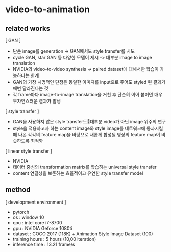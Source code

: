 # video-to-animation


## related works
[ GAN ]
-  단순 image를 generation -> GAN에서도 style transfer를 시도
- cycle GAN, star GAN 등 다양한 모델이 제시 -> 대부분 image to image translation
- NVIDIA의 video-to-video synthesis -> paired dataset에 대해서만 학습이 가능하다는 한계
- GAN의 가장 치명적인 단점은 동일한 이미지를 input으로 주어도 styled 된 결과가 매번 달라진다는 것
- 각 frame마다 image-to-image translation을 거친 후 단순히 이어 붙이면 매우 부자연스러운 결과가 발생

[ style transfer ]
- GAN을 사용하지 않은 style transfer도대부분 video가 아닌 image 위주의 연구
- style을 적용하고자 하는 content image와 style image를 네트워크에 통과시킬 때 나온 각각의 feature map을 바탕으로 새롭게 합성될 영상의 feature map이 비슷하도록 최적화


[ linear style transfer ]
- NVIDIA
- 데이터 중심의 transformation matrix를 학습하는 universal style transfer
- content 연결성을 보존하는 효율적이고 유연한 style transfer model

## method
[ development environment ]
- pytorch
- os : window 10
- cpu : intel core i7-8700
- gpu : NVIDIA Geforce 1080ti
- dataset : COCO 2017 (118K) + Animation Style Image Dataset (100)
- training hours : 5 hours (10,00 iteration)
- inference time : 13.21 frame/s



